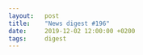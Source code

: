 ```yaml
---
layout:   post
title:    "News digest #196"
date:     2019-12-02 12:00:00 +0200
tags:     digest
---
```

